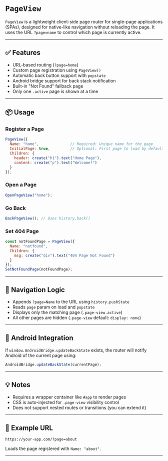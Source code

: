 # `PageView`

`PageView` is a lightweight client-side page router for single-page applications (SPAs), designed for native-like navigation without reloading the page. It uses the URL `?page=name` to control which page is currently active.

---

## ✅ Features

- URL-based routing (`?page=home`)
- Custom page registration using `PageView()`
- Automatic back button support with `popstate`
- Android bridge support for back stack notification
- Built-in "Not Found" fallback page
- Only one `.active` page is shown at a time

---

## 📦 Usage

### Register a Page

```javascript
PageView({
  Name: "home",              // Required: Unique name for the page
  InitialPage: true,         // Optional: First page to load by default
  Children: {
    header: create("h1").text("Home Page"),
    content: create("p").text("Welcome!")
  }
});
```

### Open a Page

```javascript
OpenPageView("home");
```

### Go Back

```javascript
BackPageView(); // Uses history.back()
```

### Set 404 Page

```javascript
const notFoundPage = PageView({
  Name: "notfound",
  Children: {
    msg: create("div").text("404 Page Not Found")
  }
});
SetNotFoundPage(notFoundPage);
```

---

## 🔁 Navigation Logic

- Appends `?page=Name` to the URL using `history.pushState`
- Reads `page` param on load and `popstate`
- Displays only the matching page (`.page-view.active`)
- All other pages are hidden (`.page-view` default: `display: none`)

---

## 🧠 Android Integration

If `window.AndroidBridge.updateBackState` exists, the router will notify Android of the current page using:

```javascript
AndroidBridge.updateBackState(currentPage);
```

---

## 💡 Notes

- Requires a wrapper container like `#app` to render pages
- CSS is auto-injected for `.page-view` visibility control
- Does not support nested routes or transitions (you can extend it)

---

## 🧪 Example URL

```url
https://your-app.com/?page=about
```

Loads the page registered with `Name: "about"`.

---